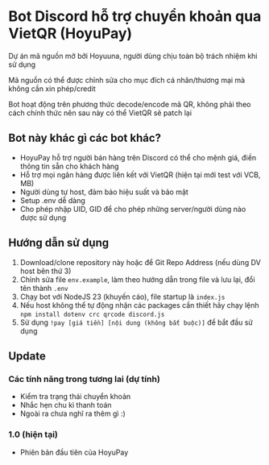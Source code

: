 # Bot Discord hỗ trợ chuyển khoản qua VietQR (HoyuPay)

Dự án mã nguồn mở bởi Hoyuuna, người dùng chịu toàn bộ trách nhiệm khi sử dụng

Mã nguồn có thể được chỉnh sửa cho mục đích cá nhân/thương mại mà không cần xin phép/credit

Bot hoạt động trên phương thức decode/encode mã QR, không phải theo cách chính thức nên sau này có thể VietQR sẽ patch lại

## Bot này khác gì các bot khác?

- HoyuPay hỗ trợ người bán hàng trên Discord có thể cho mệnh giá, điền thông tin sẵn cho khách hàng
- Hỗ trợ mọi ngân hàng được liên kết với VietQR (hiện tại mới test với VCB, MB)
- Người dùng tự host, đảm bảo hiệu suất và bảo mật
- Setup .env dễ dàng
- Cho phép nhập UID, GID để cho phép những server/người dùng nào được sử dụng

## Hướng dẫn sử dụng

1. Download/clone repository này hoặc để Git Repo Address (nếu dùng DV host bên thứ 3)
2. Chỉnh sửa file `env.example`, làm theo hướng dẫn trong file và lưu lại, đổi tên thành `.env`
3. Chạy bot với NodeJS 23 (khuyến cáo), file startup là `index.js`
4. Nếu host không thể tự động nhận các packages cần thiết hãy chạy lệnh `npm install dotenv crc qrcode discord.js`
5. Sử dụng `!pay [giá tiền] [nội dung (không bắt buộc)]` để bắt đầu sử dụng

## Update

### Các tính năng trong tương lai (dự tính)

- Kiểm tra trạng thái chuyển khoản
- Nhắc hẹn chu kì thanh toán
- Ngoài ra chưa nghĩ ra thêm gì :)

### 1.0 (hiện tại)

- Phiên bản đầu tiên của HoyuPay
